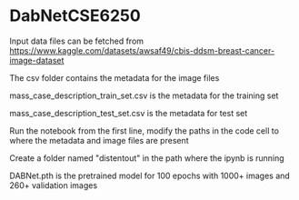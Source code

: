 # DabNetCSE6250
Input data files can be fetched from https://www.kaggle.com/datasets/awsaf49/cbis-ddsm-breast-cancer-image-dataset

The csv folder contains the metadata for the image files

mass_case_description_train_set.csv is the metadata for the training set

mass_case_description_test_set.csv is the metadata for test set

Run the notebook from the first line, modify the paths in the code cell to where the metadata and image files are present

Create a folder named "distentout" in the path where the ipynb is running

DABNet.pth is the pretrained model for 100 epochs with 1000+ images and 260+ validation images
